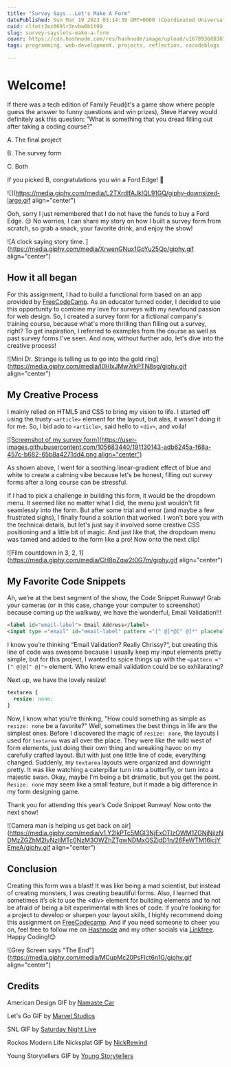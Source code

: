 ```yaml
---
title: "Survey Says...Let's Make A Form"
datePublished: Sun Mar 19 2023 03:14:39 GMT+0000 (Coordinated Universal Time)
cuid: clfetr2ez069lr3nvbw0b1t99
slug: survey-sayslets-make-a-form
cover: https://cdn.hashnode.com/res/hashnode/image/upload/v1678936883075/5eec2217-d648-491b-8819-3c01ec1e0c6b.png
tags: programming, web-development, projects, reflection, cocodeblogs

---
```


# Welcome!

If there was a tech edition of Family Feud(it's a game show where people guess the answer to funny questions and win prizes), Steve Harvey would definitely ask this question: ”What is something that you dread filling out after taking a coding course?”

A. The final project

B. The survey form

C. Both

If you picked B, congratulations you win a Ford Edge! 🎊

![](https://media.giphy.com/media/L2TXrdIfAJkIQL91GQ/giphy-downsized-large.gif align="center")

Ooh, sorry I just remembered that I do not have the funds to buy a Ford Edge. 😔 No worries, I can share my story on how I built a survey form from scratch, so grab a snack, your favorite drink, and enjoy the show!

![A clock saying story time. ](https://media.giphy.com/media/XrwenGNux1GpYu25Qp/giphy.gif align="center")

## How it all began

For this assignment, I had to build a functional form based on an app provided by [FreeCodeCamp](https://www.freecodecamp.org/learn/2022/responsive-web-design/). As an educator turned coder, I decided to use this opportunity to combine my love for surveys with my newfound passion for web design. So, I created a survey form for a fictional company's training course, because what's more thrilling than filling out a survey, right? To get inspiration, I referred to examples from the course as well as past survey forms I've seen. And now, without further ado, let's dive into the creative process!

![Mini Dr. Strange is telling us to go into the gold ring](https://media.giphy.com/media/l0HlxJMw7rkPTN8sg/giphy.gif align="center")

## My Creative Process

I mainly relied on HTML5 and CSS to bring my vision to life. I started off using the trusty `<article>` element for the layout, but alas, it wasn't doing it for me. So, I bid ado to `<article>`, said hello to `<div>`, and voila!

[![Screenshot of my survey form](https://user-images.githubusercontent.com/105683440/191130143-adb6245a-f68a-457c-b682-65b8a4271dd4.png align="center")](https://stellar-meringue-26087c.netlify.app/)

As shown above, I went for a soothing linear-gradient effect of blue and white to create a calming vibe because let's be honest, filling out survey forms after a long course can be stressful.

If I had to pick a challenge in building this form, it would be the dropdown menu. It seemed like no matter what I did, the menu just wouldn't fit seamlessly into the form. But after some trial and error (and maybe a few frustrated sighs), I finally found a solution that worked. I won't bore you with the technical details, but let's just say it involved some creative CSS positioning and a little bit of magic. And just like that, the dropdown menu was tamed and added to the form like a pro! Now onto the next clip!

![Film countdown in 3, 2, 1](https://media.giphy.com/media/CH8pZqw2t0G7m/giphy.gif align="center")

## My Favorite Code Snippets

Ah, we’re at the best segment of the show, the Code Snippet Runway! Grab your cameras (or in this case, change your computer to screenshot) because coming up the walkway, we have the wonderful, Email Validation!!!

```html
<label id="email-label"> Email Address</label>
<input type ="email" id="email-label" pattern ="[^ @]*@[^ @]*" placeholder="e.g. dantesmith@gmail.com">
```

I know you’re thinking “Email Validation? Really Chrissy?”, but creating this line of code was awesome because I usually keep my input elements pretty simple, but for this project, I wanted to spice things up with the `<pattern ="[^ @]@[^ @]">` element. Who knew email validation could be so exhilarating?

Next up, we have the lovely resize!

```css
textarea {
  resize: none;
}
```

Now, I know what you're thinking, "How could something as simple as `resize: none` be a favorite?" Well, sometimes the best things in life are the simplest ones. Before I discovered the magic of `resize: none`, the layouts I used for `textarea` was all over the place. They were like the wild west of form elements, just doing their own thing and wreaking havoc on my carefully crafted layout. But with just one little line of code, everything changed. Suddenly, my `textarea` layouts were organized and downright pretty. It was like watching a caterpillar turn into a butterfly, or turn into a majestic swan. Okay, maybe I'm being a bit dramatic, but you get the point. `Resize: none` may seem like a small feature, but it made a big difference in my form designing game.

Thank you for attending this year’s Code Snippet Runway! Now onto the next show!

![Camera man is helping us get back on air](https://media.giphy.com/media/v1.Y2lkPTc5MGI3NjExOTIzOWM1ZGNjNjIzNDMzZGZhM2IyNzliMTc0NzM3OWZhZTgwNDMxOSZjdD1n/26FeWTM16icjYEmeA/giphy.gif align="center")

## Conclusion

Creating this form was a blast! It was like being a mad scientist, but instead of creating monsters, I was creating beautiful forms. Also, I learned that sometimes it’s ok to use the &lt;div&gt; element for building elements and to not be afraid of being a bit experimental with lines of code. If you’re looking for a project to develop or sharpen your layout skills, I highly recommend doing this assignment on [FreeCodecamp](https://www.freecodecamp.org/learn/2022/responsive-web-design/). And if you need someone to cheer you on, feel free to follow me on [Hashnode](https://chrissycodes.hashnode.dev/) and my other socials via [Linkfree](https://linkfree.eddiehub.io/CBID2). Happy Coding!😊

![Grey Screen says "The End"](https://media.giphy.com/media/MCupMc20PsFIct6n1G/giphy.gif align="center")

## Credits

American Design GIF by [Namaste Car](https://media.giphy.com/media/L2TXrdIfAJkIQL91GQ/giphy-downsized-large.gif)

Let's Go GIF by [Marvel Studios](https://media.giphy.com/media/l0HlxJMw7rkPTN8sg/giphy.gif)

SNL GIF by [Saturday Night Live](https://media.giphy.com/media/MCupMc20PsFIct6n1G/giphy.gif)

Rockos Modern Life Nicksplat GIF by [NickRewind](https://media.giphy.com/media/v1.Y2lkPTc5MGI3NjExOTIzOWM1ZGNjNjIzNDMzZGZhM2IyNzliMTc0NzM3OWZhZTgwNDMxOSZjdD1n/26FeWTM16icjYEmeA/giphy.gif)

Young Storytellers GIF by [Young Storytellers](https://media.giphy.com/media/XrwenGNux1GpYu25Qp/giphy.gif)